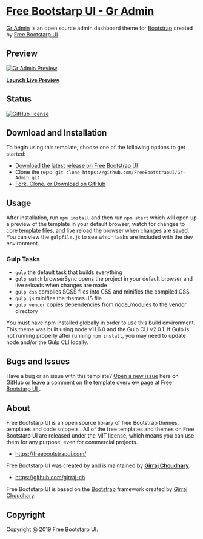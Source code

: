 # [Free Bootstarp UI - Gr Admin](https://freebootstrapui.com/themes/gr-admin)

[Gr Admin](https://freebootstrapui.com/themes/gr-admin) is an open source admin dashboard theme for [Bootstrap](http://getbootstrap.com/) created by [Free Bootstarp UI](https://freebootstrapui.com).

## Preview

[![Gr Admin Preview](https://freebootstrapui.com/content/img/gradmin.jpg)](https://freebootstrapui.github.io/Gr-Admin/)

**[Launch Live Preview](https://freebootstrapui.github.io/Gr-Admin/)**

## Status

[![GitHub license](https://img.shields.io/badge/license-MIT-blue.svg)](https://raw.githubusercontent.com/FreeBootstrapUI/Gr-Admin/master/LICENSE)


## Download and Installation

To begin using this template, choose one of the following options to get started:

-   [Download the latest release on Free Bootstrap UI](https://freebootstrapui.com/themes/gr-admin)
-   Clone the repo: `git clone https://github.com/FreeBootstrapUI/Gr-Admin.git`
-   [Fork, Clone, or Download on GitHub](https://github.com/FreeBootstrapUI/Gr-Admin)

## Usage

After installation, run `npm install` and then run `npm start` which will open up a preview of the template in your default browser, watch for changes to core template files, and live reload the browser when changes are saved. You can view the `gulpfile.js` to see which tasks are included with the dev environment.

### Gulp Tasks

-   `gulp` the default task that builds everything
-   `gulp watch` browserSync opens the project in your default browser and live reloads when changes are made
-   `gulp css` compiles SCSS files into CSS and minifies the compiled CSS
-   `gulp js` minifies the themes JS file
-   `gulp vendor` copies dependencies from node_modules to the vendor directory

You must have npm installed globally in order to use this build environment. This theme was built using node v11.6.0 and the Gulp CLI v2.0.1. If Gulp is not running properly after running `npm install`, you may need to update node and/or the Gulp CLI locally.

## Bugs and Issues

Have a bug or an issue with this template? [Open a new issue](https://github.com/FreeBootstrapUI/Gr-Admin/issues) here on GitHub or leave a comment on the [template overview page at Free Bootstarp UI ](https://freebootstrapui.com/themes/gr-admin).

## About

Free Bootstarp UI is an open source library of free Bootstrap themes, templates and code snippets . All of the free templates and themes on Free Bootstarp UI are released under the MIT license, which means you can use them for any purpose, even for commercial projects.

-   <https://freebootstrapui.com/>

Free Bootstarp UI was created by and is maintained by **[Girraj Choudhary](https://github.com/girraj-ch)**.

-   <https://github.com/girraj-ch>

Free Bootstarp UI is based on the [Bootstrap](http://getbootstrap.com/) framework created by [Girraj Choudhary](https://github.com/girraj-ch).

## Copyright

Copyright @ 2019 Free Bootstarp UI.
